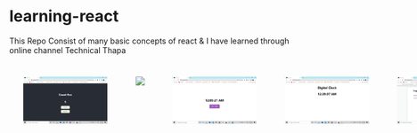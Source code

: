 # learning-react
This Repo Consist of many basic concepts of react &amp; I have learned through online channel Technical Thapa

<div style="display: flex; flex-direction:row;justify-content: space-around;">
  <img style="width:30%; margin:5%" src="react_tech-thappa/day3/count-box/count-box.png" />
  <img style="width:30%; margin:5%" src="react_tech-thappa/day3/slot-machine/slotmachine.png" />
  <img style="width:30%; margin:5%" src="react_tech-thappa/day3/basic-clock/getTime.png" />
  <img style="width:30%; margin:5%" src="react_tech-thappa/day3/digi-clock/digi-clock.png" />
  <a href="https://learning-react-handling-events.vercel.app/" target="_blank">
    <img style="width:30%; margin:5%" src="react_tech-thappa/day3/handling-events/handling-events.png" />
  </a>
   <a href="https://learning-react-basic-form1.vercel.app/" target="_blank">
    <img style="width:30%; margin:5%" src="react_tech-thappa/day4/basic-form1/basic-form1.png" />
  </a>
   <a href="https://learning-react-vert.vercel.app/" target="_blank">
    <img style="width:30%; margin:5%" src="react_tech-thappa/day4/basic-loginForm-showName/showName.png" />
  </a>
  <a href="#" target="_blank">
    <img style="width:30%; margin:5%" src="react_tech-thappa/day4/form_Input_uisngobject/form.png" />
  </a>
    <img style="width:30%; margin:5%" src="react_tech-thappa/day5/form-mehdiLectures/basic-form/basicForm.png" />
<!-- <img style="width:30%; margin:5%" src="react_tech-thappa/day"> -->
</div>
<!-- "" -->

